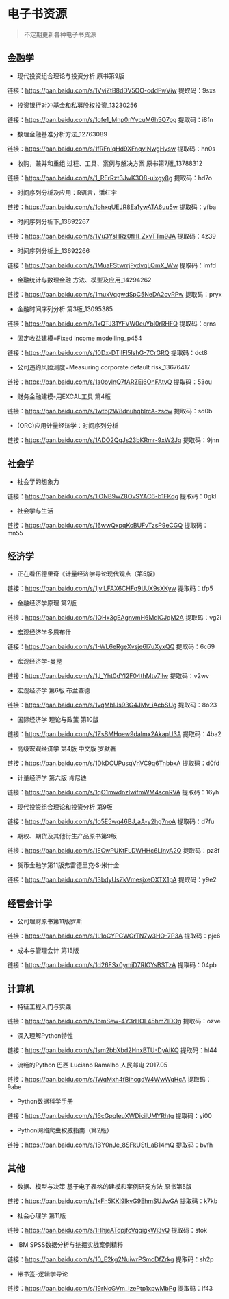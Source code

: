 # 电子书资源

> 不定期更新各种电子书资源



## 金融学

- 现代投资组合理论与投资分析  原书第9版

链接：https://pan.baidu.com/s/1VviZtB8dDV5OO-oddFwViw 
提取码：9sxs

- 投资银行对冲基金和私募股权投资_13230256

链接：https://pan.baidu.com/s/1ofe1_Mnp0nYycuM6h5Q7pg 
提取码：i8fn

- 数理金融基准分析方法_12763089

链接：https://pan.baidu.com/s/1fRFnIqHd9XFnqvINwgHysw 
提取码：hn0s 

- 收购，兼并和重组  过程、工具、案例与解决方案  原书第7版_13788312

链接：https://pan.baidu.com/s/1_RErRzt3JwK3O8-uixgy8g 
提取码：hd7o 

- 时间序列分析及应用：R语言，潘红宇

链接：https://pan.baidu.com/s/1ohxqUEJR8Ea1ywATA6uu5w 
提取码：yfba

- 时间序列分析下_13692267

链接：https://pan.baidu.com/s/1Vu3YsHRz0fHl_ZxvTTm9JA 
提取码：4z39

- 时间序列分析上_13692266

链接：https://pan.baidu.com/s/1MuaFStwrrjFydvqLQmX_Ww 
提取码：imfd

- 金融统计与数理金融  方法、模型及应用_14294262

链接：https://pan.baidu.com/s/1muxVqgwdSpC5NeDA2cvRPw 
提取码：pryx

- 金融时间序列分析 第3版_13095385

链接：https://pan.baidu.com/s/1xQTJ31YFVW0euYbl0rRHFQ 
提取码：qrns

- 固定收益建模=Fixed income modelling_p454

链接：https://pan.baidu.com/s/10Dx-DTjIFl5IshG-7CrGRQ 
提取码：dct8

- 公司违约风险测度=Measuring corporate default risk_13676417

链接：https://pan.baidu.com/s/1a0oylnQ7fARZEj6OnFAtvQ 
提取码：53ou

- 财务金融建模-用EXCAL工具 第4版

链接：https://pan.baidu.com/s/1wtbj2W8dnuhqblrcA-zscw 
提取码：sd0b

- (ORC)应用计量经济学：时间序列分析

链接：https://pan.baidu.com/s/1ADO2QqJs23bKRmr-9xW2Jg 
提取码：9jnn


## 社会学

- 社会学的想象力

链接：https://pan.baidu.com/s/1lONB9wZ8OvSYAC6-b1FKdg 
提取码：0gkl

- 社会学与生活

链接：https://pan.baidu.com/s/16wwQxpqKcBUFvTzsP9eCGQ 
提取码：mn55 



## 经济学

- 正在看伍德里奇《计量经济学导论现代观点（第5版》

链接：https://pan.baidu.com/s/1jvlLFAX6CHFq9UJX9sXKyw 
提取码：tfp5

- 金融经济学原理  第2版

链接：https://pan.baidu.com/s/1OHx3gEAgnvmH6MdlCJqM2A 
提取码：vg2i

- 宏观经济学多恩布什

链接：https://pan.baidu.com/s/1-WL6eRgeXvsje6l7uXyxQQ 
提取码：6c69

- 宏观经济学-曼昆

链接：https://pan.baidu.com/s/1J_Yht0dYl2F04thMtv7iIw 
提取码：v2wv

- 宏观经济学 第6版 布兰查德

链接：https://pan.baidu.com/s/1vqMbIJs93G4JMv_iAcbSUg 
提取码：8o23 

- 国际经济学  理论与政策  第10版

链接：https://pan.baidu.com/s/1ZsBMHoew9daImx2AkapU3A 
提取码：4ba2 

- 高级宏观经济学 第4版 中文版 罗默著

链接：https://pan.baidu.com/s/1DkDCUPusqVnVC9q6TnbbxA 
提取码：d0fd 

- 计量经济学 第六版 肯尼迪

链接：https://pan.baidu.com/s/1qO1mwdnzlwifmWM4scnRVA 
提取码：16yh

- 现代投资组合理论和投资分析 第9版

链接：https://pan.baidu.com/s/1o5E5wq46BJ_aA-y2hg7noA 
提取码：d7fu

- 期权、期货及其他衍生产品原书第9版

链接：https://pan.baidu.com/s/1ECwPUKtFLDWHHc6LInyA2Q 
提取码：pz8f

- 货币金融学第11版弗雷德里克·S·米什金

链接：https://pan.baidu.com/s/13bdyUsZkVmesjxeOXTX1pA 
提取码：y9e2 



## 经管会计学

- 公司理财原书第11版罗斯

链接：https://pan.baidu.com/s/1L1oCYPGWGrTN7w3HO-7P3A 
提取码：pje6 

- 成本与管理会计  第15版

链接：https://pan.baidu.com/s/1d26FSx0ymjD7RIOYsBSTzA 
提取码：04pb



## 计算机

- 特征工程入门与实践

链接：https://pan.baidu.com/s/1bmSew-4Y3rHOL45hmZlDOg 
提取码：ozve

- 深入理解Python特性

链接：https://pan.baidu.com/s/1sm2bbXbd2HnxBTU-DyAiKQ 
提取码：hl44

- 流畅的Python 巴西 Luciano Ramalho 人民邮电 2017.05

链接：https://pan.baidu.com/s/1WqMxh4fBihcgdW4WwWqHcA 
提取码：9abe 

- Python数据科学手册

链接：https://pan.baidu.com/s/16cGpqIeuXWDicilUMYRhtg 
提取码：yi00

- Python网络爬虫权威指南（第2版）

链接：https://pan.baidu.com/s/1BY0nJe_8SFkUStI_aB14mQ 
提取码：bvfh 



## 其他

- 数据、模型与决策  基于电子表格的建模和案例研究方法  原书第5版


链接：https://pan.baidu.com/s/1xFh5KKI9lkvG9EhmSUJwGA 
提取码：k7kb 

- 社会心理学  第11版

链接：https://pan.baidu.com/s/1HhjeATdpjfcVqqigkWi3vQ 
提取码：stok 

- IBM SPSS数据分析与挖掘实战案例精粹

链接：https://pan.baidu.com/s/10_E2kg2NuiwrPSmcDfZrkg 
提取码：sh2p

- 带书签-逻辑学导论

链接：https://pan.baidu.com/s/19rNcGVm_IzePtp1xpwMbPg 
提取码：lf43